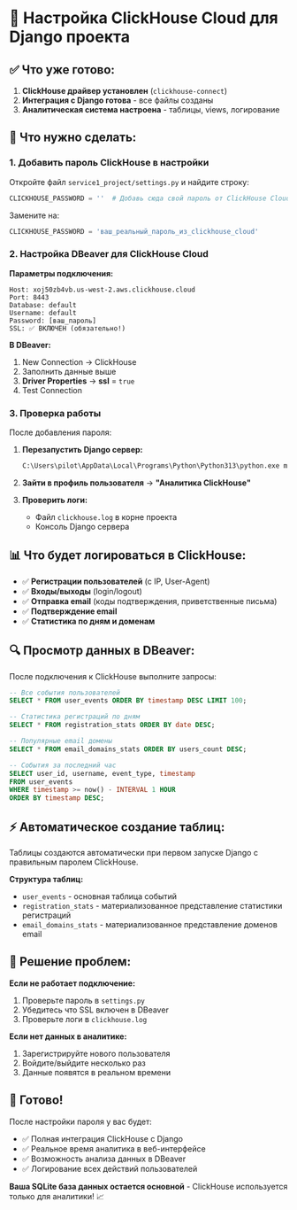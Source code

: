 # 🚀 Настройка ClickHouse Cloud для Django проекта

## ✅ Что уже готово:

1. **ClickHouse драйвер установлен** (`clickhouse-connect`)
2. **Интеграция с Django готова** - все файлы созданы
3. **Аналитическая система настроена** - таблицы, views, логирование

## 🔧 Что нужно сделать:

### 1. Добавить пароль ClickHouse в настройки

Откройте файл `service1_project/settings.py` и найдите строку:

```python
CLICKHOUSE_PASSWORD = ''  # Добавь сюда свой пароль от ClickHouse Cloud
```

Замените на:
```python
CLICKHOUSE_PASSWORD = 'ваш_реальный_пароль_из_clickhouse_cloud'
```

### 2. Настройка DBeaver для ClickHouse Cloud

**Параметры подключения:**
```
Host: xoj50zb4vb.us-west-2.aws.clickhouse.cloud
Port: 8443
Database: default
Username: default
Password: [ваш_пароль]
SSL: ✅ ВКЛЮЧЕН (обязательно!)
```

**В DBeaver:**
1. New Connection → ClickHouse
2. Заполнить данные выше
3. **Driver Properties** → **ssl** = `true`
4. Test Connection

### 3. Проверка работы

После добавления пароля:

1. **Перезапустить Django сервер:**
   ```bash
   C:\Users\pilot\AppData\Local\Programs\Python\Python313\python.exe manage.py runserver 8001
   ```

2. **Зайти в профиль пользователя** → **"Аналитика ClickHouse"**

3. **Проверить логи:**
   - Файл `clickhouse.log` в корне проекта
   - Консоль Django сервера

## 📊 Что будет логироваться в ClickHouse:

- ✅ **Регистрации пользователей** (с IP, User-Agent)
- ✅ **Входы/выходы** (login/logout)
- ✅ **Отправка email** (коды подтверждения, приветственные письма)
- ✅ **Подтверждение email**
- ✅ **Статистика по дням и доменам**

## 🔍 Просмотр данных в DBeaver:

После подключения к ClickHouse выполните запросы:

```sql
-- Все события пользователей
SELECT * FROM user_events ORDER BY timestamp DESC LIMIT 100;

-- Статистика регистраций по дням
SELECT * FROM registration_stats ORDER BY date DESC;

-- Популярные email домены
SELECT * FROM email_domains_stats ORDER BY users_count DESC;

-- События за последний час
SELECT user_id, username, event_type, timestamp 
FROM user_events 
WHERE timestamp >= now() - INTERVAL 1 HOUR 
ORDER BY timestamp DESC;
```

## ⚡ Автоматическое создание таблиц:

Таблицы создаются автоматически при первом запуске Django с правильным паролем ClickHouse.

**Структура таблиц:**
- `user_events` - основная таблица событий
- `registration_stats` - материализованное представление статистики регистраций
- `email_domains_stats` - материализованное представление доменов email

## 🚨 Решение проблем:

**Если не работает подключение:**
1. Проверьте пароль в `settings.py`
2. Убедитесь что SSL включен в DBeaver
3. Проверьте логи в `clickhouse.log`

**Если нет данных в аналитике:**
1. Зарегистрируйте нового пользователя
2. Войдите/выйдите несколько раз
3. Данные появятся в реальном времени

## 🎉 Готово!

После настройки пароля у вас будет:
- ✅ Полная интеграция ClickHouse с Django
- ✅ Реальное время аналитика в веб-интерфейсе
- ✅ Возможность анализа данных в DBeaver
- ✅ Логирование всех действий пользователей

**Ваша SQLite база данных остается основной** - ClickHouse используется только для аналитики! 📈